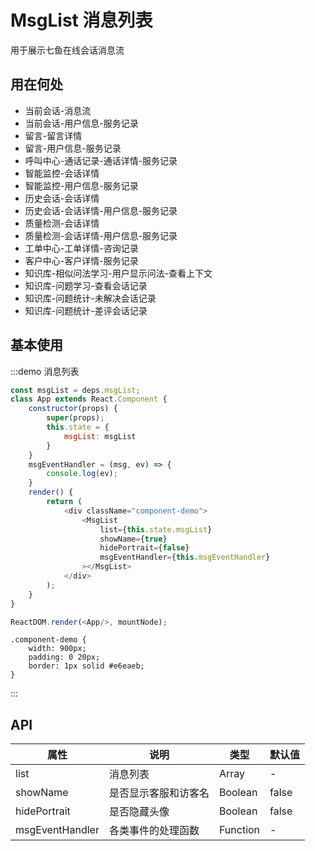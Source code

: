 # MsgList 消息列表

用于展示七鱼在线会话消息流

## 用在何处

- 当前会话-消息流
- 当前会话-用户信息-服务记录
- 留言-留言详情
- 留言-用户信息-服务记录
- 呼叫中心-通话记录-通话详情-服务记录
- 智能监控-会话详情
- 智能监控-用户信息-服务记录
- 历史会话-会话详情
- 历史会话-会话详情-用户信息-服务记录
- 质量检测-会话详情
- 质量检测-会话详情-用户信息-服务记录
- 工单中心-工单详情-咨询记录
- 客户中心-客户详情-服务记录
- 知识库-相似问法学习-用户显示问法-查看上下文
- 知识库-问题学习-查看会话记录
- 知识库-问题统计-未解决会话记录
- 知识库-问题统计-差评会话记录

## 基本使用

:::demo 消息列表
```js
const msgList = deps.msgList;
class App extends React.Component {
    constructor(props) {
        super(props);
        this.state = {
            msgList: msgList
        }
    }
    msgEventHandler = (msg, ev) => {
        console.log(ev);
    }
    render() {
        return (
            <div className="component-demo">
                <MsgList
                    list={this.state.msgList}
                    showName={true}
                    hidePortrait={false}
                    msgEventHandler={this.msgEventHandler}
                ></MsgList>
            </div>
        );
    }
}

ReactDOM.render(<App/>, mountNode);
```

```less
.component-demo {
    width: 900px;
    padding: 0 20px;
    border: 1px solid #e6eaeb;
}
```
:::

## API

| 属性 | 说明 | 类型 | 默认值 |
| --- | --- | --- | --- |
| list | 消息列表 | Array | - |
| showName | 是否显示客服和访客名 | Boolean | false |
| hidePortrait | 是否隐藏头像 | Boolean | false |
| msgEventHandler | 各类事件的处理函数 | Function | - |
